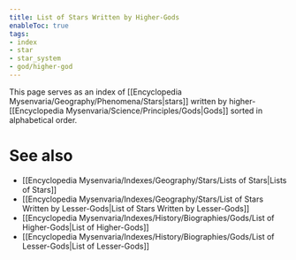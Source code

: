 ```yaml
---
title: List of Stars Written by Higher-Gods
enableToc: true
tags:
- index
- star
- star_system
- god/higher-god
---
```


This page serves as an index of [[Encyclopedia Mysenvaria/Geography/Phenomena/Stars|stars]] written by higher-[[Encyclopedia Mysenvaria/Science/Principles/Gods|Gods]] sorted in alphabetical order.
# See also
- [[Encyclopedia Mysenvaria/Indexes/Geography/Stars/Lists of Stars|Lists of Stars]]
- [[Encyclopedia Mysenvaria/Indexes/Geography/Stars/List of Stars Written by Lesser-Gods|List of Stars Written by Lesser-Gods]]
- [[Encyclopedia Mysenvaria/Indexes/History/Biographies/Gods/List of Higher-Gods|List of Higher-Gods]]
- [[Encyclopedia Mysenvaria/Indexes/History/Biographies/Gods/List of Lesser-Gods|List of Lesser-Gods]]
